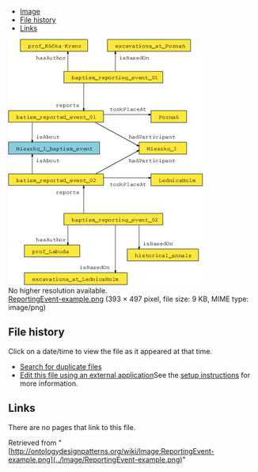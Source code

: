 * [Image](../Image/ReportingEvent-example.png#file)
* [File history](../Image/ReportingEvent-example.png#filehistory)
* [Links](../Image/ReportingEvent-example.png#filelinks)

[![Image:ReportingEvent-example.png](../images/0/0a/ReportingEvent-example.png)](../images/0/0a/ReportingEvent-example.png)  
No higher resolution available.  
[ReportingEvent-example.png](../images/0/0a/ReportingEvent-example.png)‎ (393 × 497 pixel, file size: 9 KB, MIME type: image/png)

## File history

Click on a date/time to view the file as it appeared at that time.



  
* [Search for duplicate files](http://ontologydesignpatterns.org/wiki/Special:FileDuplicateSearch/ReportingEvent-example.png "Special:FileDuplicateSearch/ReportingEvent-example.png")
* [Edit this file using an external application](http://ontologydesignpatterns.org/wiki/index.php?title=Image:ReportingEvent-example.png&action=edit&externaledit=true&mode=file "Image:ReportingEvent-example.png")See the [setup instructions](http://www.mediawiki.org/wiki/Manual:External_editors "http://www.mediawiki.org/wiki/Manual:External_editors") for more information.

## Links



There are no pages that link to this file.




Retrieved from "[http://ontologydesignpatterns.org/wiki/Image:ReportingEvent-example.png](../Image/ReportingEvent-example.png)"